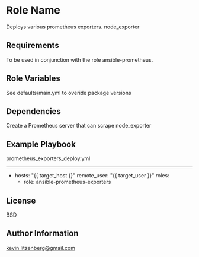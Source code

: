 Role Name
=========

Deploys various prometheus exporters.
node_exporter

Requirements
------------

To be used in conjunction with the role ansible-prometheus.

Role Variables
--------------

See defaults/main.yml to overide package versions


Dependencies
------------

Create a Prometheus server that can scrape node_exporter

Example Playbook
----------------

prometheus_exporters_deploy.yml

---
- hosts: "{{ target_host }}"
  remote_user: "{{ target_user }}"
  roles:
    - role: ansible-prometheus-exporters


License
-------

BSD

Author Information
------------------

kevin.litzenberg@gmail.com

